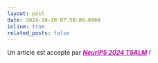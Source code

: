 ```yaml
---
layout: post
date: 2024-10-10 07:59:00-0400
inline: true
related_posts: false
---
```


Un article est accepté par ***<span style="color:#b509ac"><u>NeurIPS 2024 TSALM</u> !</span>*** 

